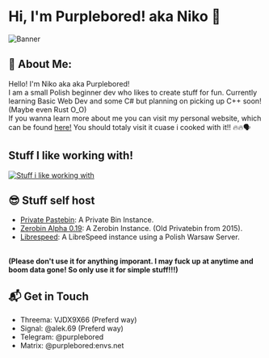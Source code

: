 # Hi, I'm Purplebored! aka Niko 👋
![Banner](https://codeberg.org/Purplebored/.profile/raw/branch/main/src/banner.png)
## 💫 About Me:
Hello! I'm Niko aka aka Purplebored!
</br>
I am a small Polish beginner dev who likes to create stuff for fun. Currently learning Basic Web Dev and some C# but planning on picking up C++ soon! (Maybe even Rust O_O)
</br>
If you wanna learn more about me you can visit my personal website, which can be found [here!](https://purplebored.pl) You should totaly visit it cuase i cooked with it!! 🔥🔥🗣️

## Stuff I like working with!
[![Stuff i like working with](https://skillicons.dev/icons?i=git,github,gitlab,html,js,css,visualstudio)](https://skillicons.dev)

## 😎 Stuff self host
- [Private Pastebin](bin.purplebored.pl): A Private Bin Instance.
- [Zerobin Alpha 0.19](https://oldpb.purplebored.pl): A Zerobin Instance. (Old Privatebin from 2015).
- [Librespeed](https://speed.purplebored.pl): A LibreSpeed instance using a Polish Warsaw Server.

</br>**(Please don't use it for anything imporant. I may fuck up at anytime and boom data gone! So only use it for simple stuff!!!)**

## 📬 Get in Touch
- Threema: VJDX9X66 (Preferd way)
- Signal: @alek.69 (Preferd way)
- Telegram: @purplebored
- Matrix: @purplebored:envs.net
